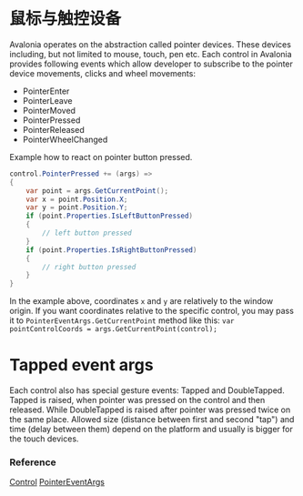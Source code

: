 # 鼠标与触控设备

Avalonia operates on the abstraction called pointer devices. These devices including, but not limited to mouse, touch, pen etc. Each control in Avalonia provides following events which allow developer to subscribe to the pointer device movements, clicks and wheel movements: 
- PointerEnter
- PointerLeave
- PointerMoved
- PointerPressed
- PointerReleased
- PointerWheelChanged

Example how to react on pointer button pressed.

```csharp
control.PointerPressed += (args) =>
{
    var point = args.GetCurrentPoint();
    var x = point.Position.X;
    var y = point.Position.Y;
    if (point.Properties.IsLeftButtonPressed)
    {
        // left button pressed
    }
    if (point.Properties.IsRightButtonPressed)
    {
        // right button pressed
    }
}
```

In the example above, coordinates `x` and `y` are relatively to the window origin. If you want coordinates relative to the specific control, you may pass it to `PointerEventArgs.GetCurrentPoint` method like this: `var pointControlCoords = args.GetCurrentPoint(control);`

# Tapped event args

Each control also has special gesture events: Tapped and DoubleTapped.
Tapped is raised, when pointer was pressed on the control and then released. 
While DoubleTapped is raised after pointer was pressed twice on the same place. Allowed size (distance between first and second "tap") and time (delay between them) depend on the platform and usually is bigger for the touch devices. 

### Reference <a id="reference"></a>

[Control](http://reference.avaloniaui.net/api/Avalonia.Controls/Control/)
[PointerEventArgs](http://reference.avaloniaui.net/api/Avalonia.Input/PointerEventArgs/)

